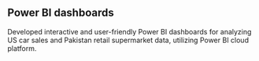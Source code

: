 ## Power BI dashboards
Developed interactive and user-friendly Power BI dashboards for analyzing US car sales and Pakistan retail supermarket data, utilizing Power BI cloud platform. 
